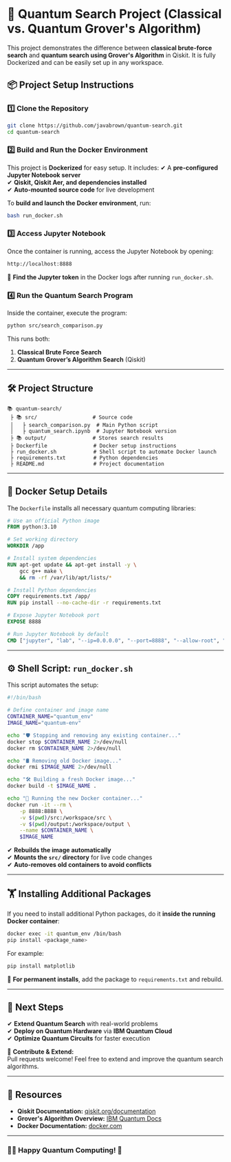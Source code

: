# 🚀 Quantum Search Project (Classical vs. Quantum Grover's Algorithm)

This project demonstrates the difference between **classical brute-force search** and **quantum search using Grover's Algorithm** in Qiskit. It is fully Dockerized and can be easily set up in any workspace.

## 📦 Project Setup Instructions

### 1️⃣ **Clone the Repository**
```bash
git clone https://github.com/javabrown/quantum-search.git
cd quantum-search
```

### 2️⃣ **Build and Run the Docker Environment**
This project is **Dockerized** for easy setup. It includes:
✔ A **pre-configured Jupyter Notebook server**  
✔ **Qiskit, Qiskit Aer, and dependencies installed**  
✔ **Auto-mounted source code** for live development

To **build and launch the Docker environment**, run:
```bash
bash run_docker.sh
```

### 3️⃣ **Access Jupyter Notebook**
Once the container is running, access the Jupyter Notebook by opening:
```bash
http://localhost:8888
```
📌 **Find the Jupyter token** in the Docker logs after running `run_docker.sh`.

### 4️⃣ **Run the Quantum Search Program**
Inside the container, execute the program:
```bash
python src/search_comparison.py
```
This runs both:
1. **Classical Brute Force Search**
2. **Quantum Grover’s Algorithm Search** (Qiskit)

---

## 🛠 **Project Structure**
```
📚 quantum-search/
 ├️ 📚 src/                  # Source code
 │   ├️ search_comparison.py  # Main Python script
 │   ├️ quantum_search.ipynb  # Jupyter Notebook version
 ├️ 📚 output/               # Stores search results
 ├️ Dockerfile               # Docker setup instructions
 ├️ run_docker.sh            # Shell script to automate Docker launch
 ├️ requirements.txt         # Python dependencies
 ├️ README.md                # Project documentation
```

---

## 💪 **Docker Setup Details**
The `Dockerfile` installs all necessary quantum computing libraries:
```dockerfile
# Use an official Python image
FROM python:3.10

# Set working directory
WORKDIR /app

# Install system dependencies
RUN apt-get update && apt-get install -y \
    gcc g++ make \
    && rm -rf /var/lib/apt/lists/*

# Install Python dependencies
COPY requirements.txt /app/
RUN pip install --no-cache-dir -r requirements.txt

# Expose Jupyter Notebook port
EXPOSE 8888

# Run Jupyter Notebook by default
CMD ["jupyter", "lab", "--ip=0.0.0.0", "--port=8888", "--allow-root", "--no-browser"]
```

---

## ⚙️ **Shell Script: `run_docker.sh`**
This script automates the setup:
```bash
#!/bin/bash

# Define container and image name
CONTAINER_NAME="quantum_env"
IMAGE_NAME="quantum-env"

echo "🛡️ Stopping and removing any existing container..."
docker stop $CONTAINER_NAME 2>/dev/null
docker rm $CONTAINER_NAME 2>/dev/null

echo "🛢️ Removing old Docker image..."
docker rmi $IMAGE_NAME 2>/dev/null

echo "🛠️ Building a fresh Docker image..."
docker build -t $IMAGE_NAME .

echo "🚀 Running the new Docker container..."
docker run -it --rm \
    -p 8888:8888 \
    -v $(pwd)/src:/workspace/src \
    -v $(pwd)/output:/workspace/output \
    --name $CONTAINER_NAME \
    $IMAGE_NAME
```
✔ **Rebuilds the image automatically**  
✔ **Mounts the `src/` directory** for live code changes  
✔ **Auto-removes old containers to avoid conflicts**

---

## 🏋️ **Installing Additional Packages**
If you need to install additional Python packages, do it **inside the running Docker container**:
```bash
docker exec -it quantum_env /bin/bash
pip install <package_name>
```
For example:
```bash
pip install matplotlib
```
📌 **For permanent installs**, add the package to `requirements.txt` and rebuild.

---

## 🚀 **Next Steps**
✔ **Extend Quantum Search** with real-world problems  
✔ **Deploy on Quantum Hardware** via **IBM Quantum Cloud**  
✔ **Optimize Quantum Circuits** for faster execution

📌 **Contribute & Extend:**  
Pull requests welcome! Feel free to extend and improve the quantum search algorithms.

---

## 🔗 **Resources**
- **Qiskit Documentation:** [qiskit.org/documentation](https://qiskit.org/documentation/)
- **Grover's Algorithm Overview:** [IBM Quantum Docs](https://quantum-computing.ibm.com/)
- **Docker Documentation:** [docker.com](https://docs.docker.com/)

---

### **👨‍💻 Happy Quantum Computing! 🚀**

